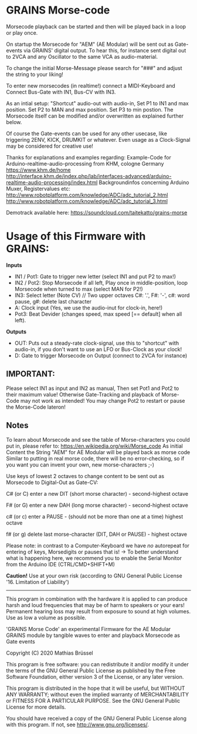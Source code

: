 # GRAINS Morse-code

Morsecode playback can be started and then will be played back in a loop or play once.

On startup the Morsecode for "AEM" (AE Modular) will be sent out as Gate-events via GRAINS' digital output. 
To hear this, for instance sent digital out to 2VCA and any Oscillator to the same VCA as audio-material.

To change the initial Morse-Message please search for "###" and adjust the string to your liking!

To enter new morsecodes (in realtime!) connect a MIDI-Keyboard and Connect Bus-Gate with IN1, Bus-CV with IN3.

As an intial setup: "Shortcut" audio-out with audio-in, Set P1 to IN1 and max position. Set P2 to MAN and max position. Set P3 to min postion.
The Morsecode itself can be modified and/or overwritten as explained further below.
  
Of course the Gate-events can be used for any other usecase, like triggering 2ENV, KICK, DRUMKIT or whatever.
Even usage as a Clock-Signal may be considered for creative use!
  
Thanks for explanations and examples regarding:
Example-Code for Arduino-realtime-audio-processing from KHM, cologne Germany https://www.khm.de/home
http://interface.khm.de/index.php/lab/interfaces-advanced/arduino-realtime-audio-processing/index.html
Backgroundinfos concerning Arduino Muxer, Registervalues etc: 
http://www.robotplatform.com/knowledge/ADC/adc_tutorial_2.html http://www.robotplatform.com/knowledge/ADC/adc_tutorial_3.html

Demotrack available here: https://soundcloud.com/taitekatto/grains-morse

# Usage of this Firmware with GRAINS:

__Inputs__

* IN1 / Pot1: Gate to trigger new letter (select IN1 and put P2 to max!)
* IN2 / Pot2: Stop Morsecode if all left, Play once in middle-position, loop Morsecode when turned to max (select MAN for P2!)
* IN3:        Select letter (Note CV)     // Two upper octaves C#: '.', F#: '-', c#: word pause, g#: delete last character
* A:          Clock input (Yes, we use the audio-inut for clock-in, here!)
* Pot3:       Beat Devider (changes speed, max speed [== default] when all left).

__Outputs__

* OUT:        Puts out a steady-rate clock-signal, use this to "shortcut" with audio-in, if you don't want to use an LFO or Bus-Clock as your clock!
* D:          Gate to trigger Morsecode on Output (connect to 2VCA for instance)


## IMPORTANT:  

Please select IN1 as input and IN2 as manual, Then set Pot1 and Pot2 to their maximum value!
Otherwise Gate-Tracking and playback of Morse-Code may not work as intended! You may change Pot2 to restart or pause the Morse-Code lateron!
   

## Notes

To learn about Morsecode and see the table of Morse-characters you could put in, please refer to: 
https://en.wikipedia.org/wiki/Morse_code
As initial Content the String "AEM" for AE Modular will be played back as morse code
Similar to putting in real morse code, there will be no error-checking, so if you want you can invent your own, new morse-characters ;-)
  
Use keys of lowest 2 octaves to change content to be sent out as Morsecode to Digital-Out as Gate-CV:

C# (or C) enter a new DIT (short morse character) - second-highest octave

F# (or G) enter a new DAH (long morse character) - second-highest octave

c# (or c) enter a PAUSE - (should not be more than one at a time) highest octave

f# (or g) delete last morse-character (DIT, DAH or PAUSE) - highest octave

Please note: in contrast to a Computer-Keyboard we have _no_ autorepeat for entering of keys, Morsedigits or pauses that is!
-> To better understand what is happening here, we recommend you to enable the Serial Monitor from the Arduino IDE (CTRL/CMD+SHIFT+M)

__Caution!__ Use at your own risk (according to GNU General Public License '16. Limitation of Liability')

-------------------------------------------------------------  

This program in combination with the hardware it is applied to can produce harsh and loud frequencies that may be of harm to speakers or your ears! Permanent hearing loss may result from exposure to sound at high volumes. Use as low a volume as possible.

'GRAINS Morse Code' an experimental Firmware for the AE Modular GRAINS module by tangible waves to enter and playback Morsecode as Gate events

Copyright (C) 2020  Mathias Brüssel

This program is free software: you can redistribute it and/or modify
it under the terms of the GNU General Public License as published by
the Free Software Foundation, either version 3 of the License, or
any later version.

This program is distributed in the hope that it will be useful,
but WITHOUT ANY WARRANTY; without even the implied warranty of
MERCHANTABILITY or FITNESS FOR A PARTICULAR PURPOSE.  See the
GNU General Public License for more details.

You should have received a copy of the GNU General Public License
along with this program.  If not, see <http://www.gnu.org/licenses/>.

